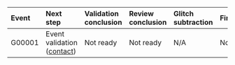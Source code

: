 | Event   | Next step                                                    | Validation conclusion   | Review conclusion   | Glitch subtraction   | Finalized   | Links                                                                                                                                                                                                |
|:--------|:-------------------------------------------------------------|:------------------------|:--------------------|:---------------------|:------------|:-----------------------------------------------------------------------------------------------------------------------------------------------------------------------------------------------------|
| G00001  | Event validation ([contact](mailto:siddharth.soni@ligo.org)) | Not ready               | Not ready           | N/A                  | No          | [GraceDB](https://superevent.com), [Detectors](https://ldas-jobs.ligo.caltech.edu/~detchar/summary/day/20230521), [DQR](https://dqr.com), [EV](https://dqr.ligo.caltech.edu/ev_forms/summary/G00001) |
